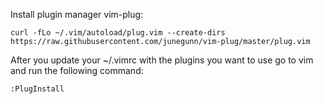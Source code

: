 Install plugin manager vim-plug:

`curl -fLo ~/.vim/autoload/plug.vim --create-dirs https://raw.githubusercontent.com/junegunn/vim-plug/master/plug.vim` 


After you update your ~/.vimrc with the plugins you want to use go to vim and run the following command:

`:PlugInstall`
